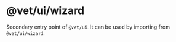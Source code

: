 # @vet/ui/wizard

Secondary entry point of `@vet/ui`. It can be used by importing from `@vet/ui/wizard`.
